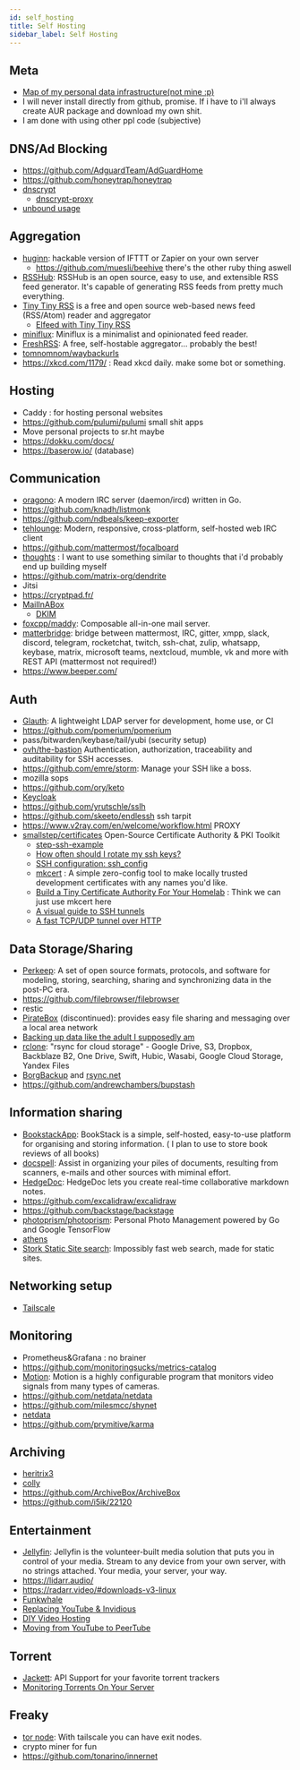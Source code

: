 ```yaml
---
id: self_hosting
title: Self Hosting
sidebar_label: Self Hosting
---
```


## Meta
- [Map of my personal data infrastructure(not mine :p)](https://beepb00p.xyz/myinfra.html)
- I will never install directly from github, promise. If i have to i'll always create AUR package and download my own shit.
- I am done with using other ppl code (subjective)

## DNS/Ad Blocking
- https://github.com/AdguardTeam/AdGuardHome
- https://github.com/honeytrap/honeytrap
- [dnscrypt](https://dnscrypt.info/)
  - [dnscrypt-proxy](https://github.com/DNSCrypt/dnscrypt-proxy)
- [unbound usage](https://vermaden.wordpress.com/2020/11/18/unbound-dns-blacklist/)

## Aggregation
- [huginn](https://github.com/huginn/huginn): hackable version of IFTTT or Zapier on your own server
  - https://github.com/muesli/beehive there's the other ruby thing aswell
- [RSSHub](https://github.com/DIYgod/RSSHub): RSSHub is an open source, easy to use, and extensible RSS feed generator. It's capable of generating RSS feeds from pretty much everything.
- [Tiny Tiny RSS](https://tt-rss.org/) is a free and open source web-based news feed (RSS/Atom) reader and aggregator
    - [Elfeed with Tiny Tiny RSS](https://codingquark.com/emacs/2020/04/19/elfeed-protocol-ttrss.html)
- [miniflux](https://miniflux.app/): Miniflux is a minimalist and opinionated feed reader.
- [FreshRSS](https://freshrss.org/): A free, self-hostable aggregator… probably the best!
- [tomnomnom/waybackurls](https://github.com/tomnomnom/waybackurls)
- https://xkcd.com/1179/ : Read xkcd daily. make some bot or something.

## Hosting
- Caddy : for hosting personal websites
- https://github.com/pulumi/pulumi small shit apps
- Move personal projects to sr.ht maybe
- https://dokku.com/docs/
- https://baserow.io/ (database)

## Communication
- [oragono](https://github.com/oragono/oragono): A modern IRC server (daemon/ircd) written in Go. 
- https://github.com/knadh/listmonk
- https://github.com/ndbeals/keep-exporter
- [tehlounge](https://github.com/thelounge/thelounge): Modern, responsive, cross-platform, self-hosted web IRC client 
- https://github.com/mattermost/focalboard
- [thoughts](https://github.com/thwidge/thoughts) : I want to use something similar to thoughts that i'd probably end up building myself
- https://github.com/matrix-org/dendrite
- Jitsi
- https://cryptpad.fr/
- [MailInABox](https://github.com/mail-in-a-box/mailinabox)
    - [DKIM](https://rya.nc/dkim-privates.html)
- [foxcpp/maddy](https://github.com/foxcpp/maddy): Composable all-in-one mail server.
- [matterbridge](https://github.com/42wim/matterbridge): bridge between mattermost, IRC, gitter, xmpp, slack, discord, telegram, rocketchat, twitch, ssh-chat, zulip, whatsapp, keybase, matrix, microsoft teams, nextcloud, mumble, vk and more with REST API (mattermost not required!) 
- https://www.beeper.com/
## Auth
- [Glauth](https://github.com/glauth/glauth): A lightweight LDAP server for development, home use, or CI 
- https://github.com/pomerium/pomerium
- pass/bitwarden/keybase/tail/yubi (security setup)
- [ovh/the-bastion](https://github.com/ovh/the-bastion) Authentication, authorization, traceability and auditability for SSH accesses. 
- https://github.com/emre/storm: Manage your SSH like a boss. 
- mozilla sops
- https://github.com/ory/keto
- [Keycloak](https://www.keycloak.org/documentation)
- https://github.com/yrutschle/sslh
- https://github.com/skeeto/endlessh ssh tarpit
- https://www.v2ray.com/en/welcome/workflow.html PROXY
- [smallstep/certificates](https://github.com/smallstep/certificates) Open-Source Certificate Authority & PKI Toolkit
  - [step-ssh-example](https://github.com/smallstep/step-ssh-example)
  - [How often should I rotate my ssh keys?](https://tailscale.com/blog/rotate-ssh-keys/)
  - [SSH configuration: ssh_config](https://goteleport.com/blog/ssh-config/)
  - [mkcert](https://github.com/FiloSottile/mkcert) :  A simple zero-config tool to make locally trusted development certificates with any names you'd like. 
  - [Build a Tiny Certificate Authority For Your Homelab](https://smallstep.com/blog/build-a-tiny-ca-with-raspberry-pi-yubikey/) : Think we can just use mkcert here
  - [A visual guide to SSH tunnels](https://robotmoon.com/ssh-tunnels/)
  - [A fast TCP/UDP tunnel over HTTP](https://github.com/jpillora/chisel)

## Data Storage/Sharing
- [Perkeep](https://perkeep.org/): A set of open source formats, protocols, and software for modeling, storing, searching, sharing and synchronizing data in the post-PC era.
- https://github.com/filebrowser/filebrowser
- restic
- [PirateBox](https://piratebox.cc/goals) (discontinued): provides easy file sharing and messaging over a local area network
- [Backing up data like the adult I supposedly am](https://magnusson.io/post/backups/)
- [rclone](https://github.com/rclone/rclone): "rsync for cloud storage" - Google Drive, S3, Dropbox, Backblaze B2, One Drive, Swift, Hubic, Wasabi, Google Cloud Storage, Yandex Files 
- [BorgBackup](https://www.borgbackup.org/) and [rsync.net](https://www.rsync.net/index.html)
- https://github.com/andrewchambers/bupstash

## Information sharing
- [BookstackApp](https://www.bookstackapp.com/): BookStack is a simple, self-hosted, easy-to-use platform for organising and storing information. ( I plan to use to store book reviews of all books)
- [docspell](https://github.com/eikek/docspell): Assist in organizing your piles of documents, resulting from scanners, e-mails and other sources with miminal effort. 
- [HedgeDoc](https://docs.hedgedoc.org/): HedgeDoc lets you create real-time collaborative markdown notes.
- https://github.com/excalidraw/excalidraw
- https://github.com/backstage/backstage
- [photoprism/photoprism](https://github.com/photoprism/photoprism): Personal Photo Management powered by Go and Google TensorFlow 
- [athens](https://github.com/athensresearch/athens)
- [Stork Static Site search](https://github.com/jameslittle230/stork): Impossibly fast web search, made for static sites. 
## Networking setup
- [Tailscale](https://github.com/tailscale/tailscale)

## Monitoring
- Prometheus&Grafana : no brainer
- https://github.com/monitoringsucks/metrics-catalog
- [Motion](https://motion-project.github.io/): Motion is a highly configurable program that monitors video signals from many types of cameras. 
- https://github.com/netdata/netdata
- https://github.com/milesmcc/shynet
- [netdata](https://github.com/netdata/netdata)
- https://github.com/prymitive/karma

## Archiving
- [heritrix3](https://github.com/internetarchive/heritrix3)
- [colly](https://github.com/gocolly/colly)
- https://github.com/ArchiveBox/ArchiveBox
- https://github.com/i5ik/22120

## Entertainment
- [Jellyfin](https://jellyfin.org/): Jellyfin is the volunteer-built media solution that puts you in control of your media. Stream to any device from your own server, with no strings attached. Your media, your server, your way.
- https://lidarr.audio/
- https://radarr.video/#downloads-v3-linux
- [Funkwhale](https://funkwhale.audio/en_US/)
- [Replacing YouTube & Invidious](https://secluded.site/replacing-youtube-invidious/)
- [DIY Video Hosting](https://tyler.io/diy-video-hosting/)
- [Moving from YouTube to PeerTube](https://battlepenguin.com/tech/moving-from-youtube-to-peertube/)
## Torrent
- [Jackett](https://github.com/Jackett/Jackett): API Support for your favorite torrent trackers 
- [Monitoring Torrents On Your Server](https://rmpr.xyz/Managing-torrents-on-your-server/)

## Freaky
- [tor node](https://hacky.solutions/blog/2020/06/06/operating-a-tor-relay.html): With tailscale you can have exit nodes.
- crypto miner for fun
- https://github.com/tonarino/innernet